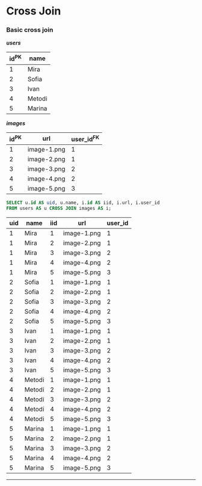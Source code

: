 # Cross Join

### Basic cross join

**_users_**

| id<sup>PK</sup> | name   |
| --------------- | ------ |
| 1               | Mira   |
| 2               | Sofia  |
| 3               | Ivan   |
| 4               | Metodi |
| 5               | Marina |

**_images_**

| id<sup>PK</sup> | url         | user_id<sup>FK</sup> |
| --------------- | ----------- | -------------------- |
| 1               | image-1.png | 1                    |
| 2               | image-2.png | 1                    |
| 3               | image-3.png | 2                    |
| 4               | image-4.png | 2                    |
| 5               | image-5.png | 3                    |

```sql
SELECT u.id AS uid, u.name, i.id AS iid, i.url, i.user_id
FROM users AS u CROSS JOIN images AS i;
```

| uid | name   | iid | url         | user_id |
| --- | ------ | --- | ----------- | ------- |
| 1   | Mira   | 1   | image-1.png | 1       |
| 1   | Mira   | 2   | image-2.png | 1       |
| 1   | Mira   | 3   | image-3.png | 2       |
| 1   | Mira   | 4   | image-4.png | 2       |
| 1   | Mira   | 5   | image-5.png | 3       |
| 2   | Sofia  | 1   | image-1.png | 1       |
| 2   | Sofia  | 2   | image-2.png | 1       |
| 2   | Sofia  | 3   | image-3.png | 2       |
| 2   | Sofia  | 4   | image-4.png | 2       |
| 2   | Sofia  | 5   | image-5.png | 3       |
| 3   | Ivan   | 1   | image-1.png | 1       |
| 3   | Ivan   | 2   | image-2.png | 1       |
| 3   | Ivan   | 3   | image-3.png | 2       |
| 3   | Ivan   | 4   | image-4.png | 2       |
| 3   | Ivan   | 5   | image-5.png | 3       |
| 4   | Metodi | 1   | image-1.png | 1       |
| 4   | Metodi | 2   | image-2.png | 1       |
| 4   | Metodi | 3   | image-3.png | 2       |
| 4   | Metodi | 4   | image-4.png | 2       |
| 4   | Metodi | 5   | image-5.png | 3       |
| 5   | Marina | 1   | image-1.png | 1       |
| 5   | Marina | 2   | image-2.png | 1       |
| 5   | Marina | 3   | image-3.png | 2       |
| 5   | Marina | 4   | image-4.png | 2       |
| 5   | Marina | 5   | image-5.png | 3       |

---
